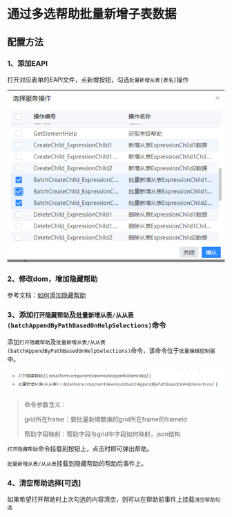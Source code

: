 # 通过多选帮助批量新增子表数据

## 配置方法

### 1、添加EAPI

打开对应表单的EAPI文件，点新增按钮，勾选`批量新增从表{表名}`操作

![image-20210123114244751](./media/image-20210123114244751.png)

### 2、修改dom，增加隐藏帮助

参考文档：[如何添加隐藏帮助](faq/how-to-add-hide-help)

### 3、添加`打开隐藏帮助`及`批量新增从表/从从表(batchAppendByPathBasedOnHelpSelections)`命令

添加`打开隐藏帮助`及`批量新增从表/从从表(batchAppendByPathBasedOnHelpSelections)`命令，该命令位于`批量编辑控制器`中。

![image-20210205174159323](./media/image-20210205174159323.png)

> 命令参数含义：
>
> grid所在frame：要批量新增数据的grid所在frame的frameId
>
> 帮助字段映射：帮助字段与grid中字段如何映射，json结构

`打开隐藏帮助`命令挂载到按钮上，点击时即可弹出帮助。

`批量新增从表/从从表`挂载到隐藏帮助的帮助后事件上。

### 4、清空帮助选择[可选]

如果希望打开帮助时上次勾选的内容清空，则可以在帮助前事件上挂载`清空帮助勾选`